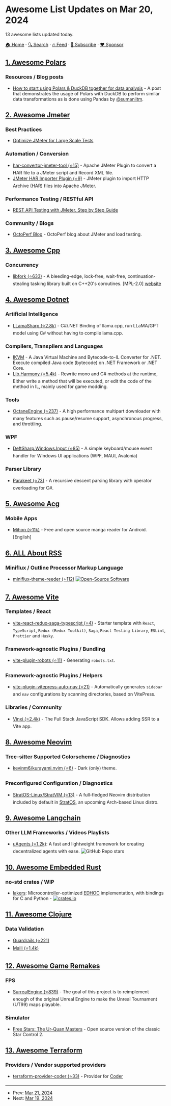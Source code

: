 # Awesome List Updates on Mar 20, 2024

13 awesome lists updated today.

[🏠 Home](/README.md) · [🔍 Search](https://www.trackawesomelist.com/search/) · [🔥 Feed](https://www.trackawesomelist.com/rss.xml) · [📮 Subscribe](https://trackawesomelist.us17.list-manage.com/subscribe?u=d2f0117aa829c83a63ec63c2f&id=36a103854c) · [❤️  Sponsor](https://github.com/sponsors/theowenyoung)



## [1. Awesome Polars](/content/ddotta/awesome-polars/README.md)

### Resources / Blog posts

*   [How to start using Polars & DuckDB together for data analysis](https://ganguly-04.medium.com/how-to-start-using-polars-duckdb-together-for-data-analysis-ded30fcb0bd9) - A post that demonstrates the usage of Polars with DuckDB to perform similar data transformations as is done using Pandas by [@sumaniitm](https://github.com/sumaniitm).

## [2. Awesome Jmeter](/content/aliesbelik/awesome-jmeter/README.md)

### Best Practices

*   [Optimize JMeter for Large Scale Tests](https://blog.octoperf.com/optimize-jmeter-for-large-scale-tests/)

### Automation / Conversion

*   [har-convertor-jmeter-tool (⭐15)](https://github.com/vdaburon/har-convertor-jmeter-plugin) - Apache JMeter Plugin to convert a HAR file to a JMeter script and Record XML file.
*   [JMeter HAR Importer Plugin (⭐9)](https://github.com/Qytera-Gmbh/JMeterHARImporterPlugin) - JMeter plugin to import HTTP Archive (HAR) files into Apache JMeter.

### Performance Testing / RESTful API

*   [REST API Testing with JMeter. Step by Step Guide](https://blog.octoperf.com/rest-api-testing-with-jmeter-step-by-step-guide/)

### Community / Blogs

*   [OctoPerf Blog](https://blog.octoperf.com/categories/jmeter/) - OctoPerf blog about JMeter and load testing.

## [3. Awesome Cpp](/content/fffaraz/awesome-cpp/README.md)

### Concurrency

*   [libfork (⭐633)](https://github.com/ConorWilliams/libfork) - A bleeding-edge, lock-free, wait-free, continuation-stealing tasking library built on C++20's coroutines. \[MPL-2.0] [website](https://conorwilliams.github.io/libfork/)

## [4. Awesome Dotnet](/content/quozd/awesome-dotnet/README.md)

### Artificial Intelligence

*   [LLamaSharp (⭐2.8k)](https://github.com/SciSharp/LLamaSharp) - C#/.NET Binding of llama.cpp, run LLaMA/GPT model using C# without having to compile lama.cpp.

### Compilers, Transpilers and Languages

*   [IKVM](https://ikvm.org) - A Java Virtual Machine and Bytecode-to-IL Converter for .NET. Execute compiled Java code (bytecode) on .NET Framework or .NET Core.
*   [Lib.Harmony (⭐5.4k)](https://github.com/pardeike/Harmony) - Rewrite mono and C# methods at the runtime, Either write a method that will be executed, or edit the code of the method in IL, mainly used for game modding.

### Tools

*   [OctaneEngine (⭐237)](https://github.com/gregyjames/OctaneDownloader) - A high performance multipart downloader with many features such as pause/resume support, asynchronous progress, and throttling.

### WPF

*   [DeftSharp.Windows.Input (⭐85)](https://github.com/Empiree/DeftSharp.Windows.Input) - A simple keyboard/mouse event handler for Windows UI applications (WPF, MAUI, Avalonia)

### Parser Library

*   [Parakeet (⭐73)](https://github.com/ara3d/parakeet) - A recursive descent parsing library with operator overloading for C#.

## [5. Awesome Acg](/content/soruly/awesome-acg/README.md)

### Mobile Apps

*   [Mihon (⭐11k)](https://github.com/mihonapp/mihon) - Free and open source manga reader for Android. \[English]

## [6. ALL About RSS](/content/AboutRSS/ALL-about-RSS/README.md)

### Miniflux / Outline Processor Markup Language

*   [miniflux-theme-reeder (⭐112)](https://github.com/rootknight/Miniflux-Theme-Reeder) [![Open-Source Software](https://github.com/AboutRSS/ALL-about-RSS/raw/master/media/open-source.png)](https://github.com/rootknight/Miniflux-Theme-Reeder)

## [7. Awesome Vite](/content/vitejs/awesome-vite/README.md)

### Templates / React

*   [vite-react-redux-saga-typescript (⭐4)](https://github.com/Dulajdeshan/vite-react-redux-saga-typescript) - Starter template with `React`, `TypeScript`, `Redux (Redux Toolkit)`, `Saga`, `React Testing Library`, `ESLint`, `Prettier` and `Husky`.

### Framework-agnostic Plugins / Bundling

*   [vite-plugin-robots (⭐11)](https://github.com/kolirt/vite-plugin-robots) - Generating `robots.txt`.

### Framework-agnostic Plugins / Helpers

*   [vite-plugin-vitepress-auto-nav (⭐21)](https://github.com/Xaviw/vite-plugin-vitepress-auto-nav) - Automatically generates `sidebar` and `nav` configurations by scanning directories, based on VitePress.

### Libraries / Community

*   [Vinxi (⭐2.4k)](https://github.com/nksaraf/vinxi) - The Full Stack JavaScript SDK. Allows adding SSR to a Vite app.

## [8. Awesome Neovim](/content/rockerBOO/awesome-neovim/README.md)

### Tree-sitter Supported Colorscheme / Diagnostics

*   [kevinm6/kurayami.nvim (⭐6)](https://github.com/kevinm6/kurayami.nvim) - Dark (only) theme.

### Preconfigured Configuration / Diagnostics

*   [StratOS-Linux/StratVIM (⭐13)](https://github.com/StratOS-Linux/StratVIM) - A full-fledged Neovim distribution included by default in [StratOS](https://github.com/StratOS-Linux), an upcoming Arch-based Linux distro.

## [9. Awesome Langchain](/content/kyrolabs/awesome-langchain/README.md)

### Other LLM Frameworks / Videos Playlists

*   [uAgents (⭐1.2k)](https://github.com/fetchai/uAgents): A fast and lightweight framework for creating decentralized agents with ease. ![GitHub Repo stars](https://img.shields.io/github/stars/fetchai/uAgents?style=social)

## [10. Awesome Embedded Rust](/content/rust-embedded/awesome-embedded-rust/README.md)

### no-std crates / WIP

*   [lakers](https://crates.io/crates/lakers): Microcontroller-optimized [EDHOC](https://datatracker.ietf.org/doc/draft-ietf-lake-edhoc/) implementation, with bindings for C and Python - [![crates.io](https://img.shields.io/crates/v/lakers.svg)](https://crates.io/crates/lakers)

## [11. Awesome Clojure](/content/razum2um/awesome-clojure/README.md)

### Data Validation

*   [Guardrails (⭐221)](https://github.com/fulcrologic/guardrails)
*   [Malli (⭐1.4k)](https://github.com/metosin/malli)

## [12. Awesome Game Remakes](/content/radek-sprta/awesome-game-remakes/README.md)

### FPS

*   [SurrealEngine (⭐839)](https://github.com/dpjudas/SurrealEngine) - The goal of this project is to reimplement enough of the original Unreal Engine to make the Unreal Tournament (UT99) maps playable.

### Simulator

*   [Free Stars: The Ur-Quan Masters](https://sc2.sourceforge.net/) - Open source version of the classic Star Control 2.

## [13. Awesome Terraform](/content/shuaibiyy/awesome-terraform/README.md)

### Providers / Vendor supported providers

*   [terraform-provider-coder (⭐33)](https://github.com/coder/terraform-provider-coder) - Provider for [Coder](https://coder.com)

---

- Prev: [Mar 21, 2024](/content/2024/03/21/README.md)
- Next: [Mar 19, 2024](/content/2024/03/19/README.md)